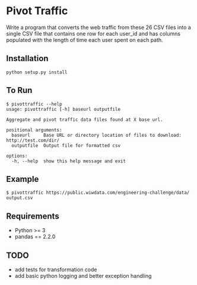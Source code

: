 # Pivot Traffic

Write a program that converts the web traffic from these 26 CSV files into a single CSV file that
contains one row for each user_id and has columns populated with the length of time each user
spent on each path.

## Installation
`python setup.py install`
## To Run
```
$ pivottraffic --help
usage: pivottraffic [-h] baseurl outputfile

Aggregate and pivot traffic data files found at X base url.

positional arguments:
  baseurl     Base URL or directory location of files to download: http://test.com/dir/
  outputfile  Output file for formatted csv

options:
  -h, --help  show this help message and exit

```

## Example
`$ pivottraffic https://public.wiwdata.com/engineering-challenge/data/ output.csv`

## Requirements
* Python >= 3
* pandas == 2.2.0



## TODO
* add tests for transformation code
* add basic python logging and better exception handling